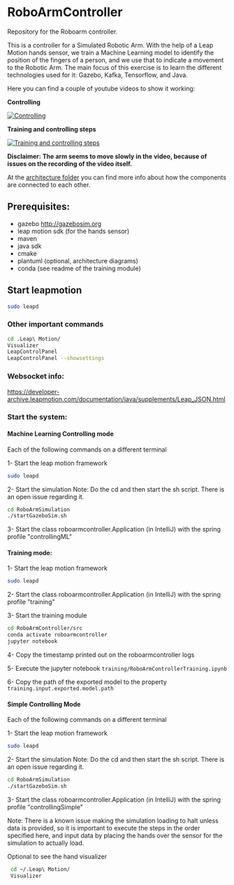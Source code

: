 # RoboArmController

Repository for the Roboarm controller. 

This is a controller for a Simulated Robotic Arm. With the help of a Leap Motion hands sensor, we train a Machine Learning model to identify the position of the fingers of a person, and we use that to indicate a movement to the Robotic Arm. The main focus of this exercise is to learn the different technologies used for it: Gazebo, Kafka, Tensorflow, and Java.

Here you can find a couple of youtube videos to show it working:

**Controlling**

[![Controlling](https://img.youtube.com/vi/hz7BYlV3m8k/0.jpg)](https://www.youtube.com/watch?v=hz7BYlV3m8k)


**Training and controlling steps**


[![Training and controlling steps](https://img.youtube.com/vi/deWE3Fv8uAE/0.jpg)](https://www.youtube.com/watch?v=deWE3Fv8uAE)


**Disclaimer: The arm seems to move slowly in the video, because of issues on the recording of the video itself.**


At the [architecture folder](src/architecture/) you can find more info about how the components are connected to each other.  

## Prerequisites:

- gazebo http://gazebosim.org
- leap motion sdk (for the hands sensor)
- maven
- java sdk
- cmake
- plantuml (optional, architecture diagrams)
- conda (see readme of the training module)


## Start leapmotion

```bash
sudo leapd
```

### Other important commands

```bash
cd .Leap\ Motion/
Visualizer
LeapControlPanel
LeapControlPanel --showsettings
```

### Websocket info:
https://developer-archive.leapmotion.com/documentation/java/supplements/Leap_JSON.html



### Start the system:

#### Machine Learning Controlling mode

Each of the following commands on a different terminal 

1- Start the leap motion framework
```bash
sudo leapd
```
2- Start the simulation
Note: Do the cd and then start the sh script. There is an open issue regarding it.
```bash
cd RoboArmSimulation
./startGazeboSim.sh
```
3- Start the class roboarmcontroller.Application (in IntelliJ) with the spring profile "controllingML"



#### Training mode:

1- Start the leap motion framework
```bash
sudo leapd
```

2- Start the class roboarmcontroller.Application (in IntelliJ) with the spring profile "training"

3- Start the training module
```bash
cd RoboArmController/src
conda activate roboarmcontroller
jupyter notebook
```

4- Copy the timestamp printed out on the roboarmcontroller logs

5- Execute the jupyter notebook `training/RoboArmControllerTraining.ipynb`

6- Copy the path of the exported model to the property `training.input.exported.model.path` 

#### Simple Controlling Mode

Each of the following commands on a different terminal 

1- Start the leap motion framework
```bash
sudo leapd
```
2- Start the simulation
Note: Do the cd and then start the sh script. There is an open issue regarding it.
```bash
cd RoboArmSimulation
./startGazeboSim.sh
```
3- Start the class roboarmcontroller.Application (in IntelliJ) with the spring profile "controllingSimple"


Note: There is a known issue making the simulation loading to halt unless data is provided, 
so it is important to execute the steps in the order specified here, and input data by
 placing the hands over the sensor for the simulation to actually load. 


Optional to see the hand visualizer
```bash
 cd ~/.Leap\ Motion/
 Visualizer
```
